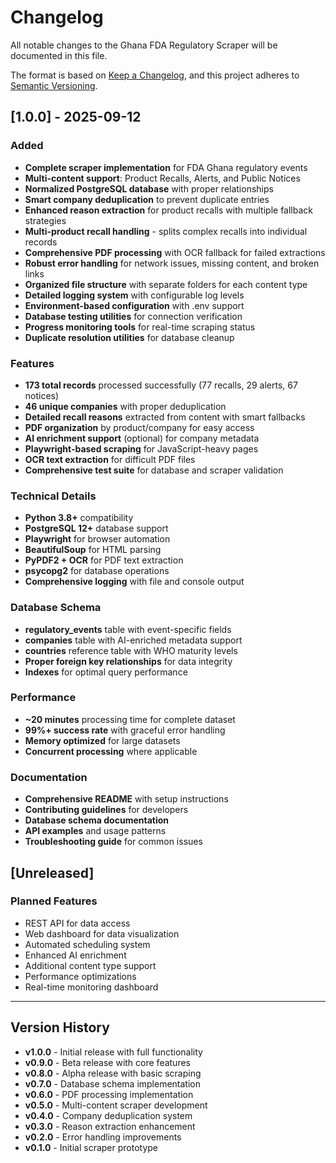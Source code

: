# Changelog

All notable changes to the Ghana FDA Regulatory Scraper will be documented in this file.

The format is based on [Keep a Changelog](https://keepachangelog.com/en/1.0.0/),
and this project adheres to [Semantic Versioning](https://semver.org/spec/v2.0.0.html).

## [1.0.0] - 2025-09-12

### Added
- **Complete scraper implementation** for FDA Ghana regulatory events
- **Multi-content support**: Product Recalls, Alerts, and Public Notices
- **Normalized PostgreSQL database** with proper relationships
- **Smart company deduplication** to prevent duplicate entries
- **Enhanced reason extraction** for product recalls with multiple fallback strategies
- **Multi-product recall handling** - splits complex recalls into individual records
- **Comprehensive PDF processing** with OCR fallback for failed extractions
- **Robust error handling** for network issues, missing content, and broken links
- **Organized file structure** with separate folders for each content type
- **Detailed logging system** with configurable log levels
- **Environment-based configuration** with .env support
- **Database testing utilities** for connection verification
- **Progress monitoring tools** for real-time scraping status
- **Duplicate resolution utilities** for database cleanup

### Features
- **173 total records** processed successfully (77 recalls, 29 alerts, 67 notices)
- **46 unique companies** with proper deduplication
- **Detailed recall reasons** extracted from content with smart fallbacks
- **PDF organization** by product/company for easy access
- **AI enrichment support** (optional) for company metadata
- **Playwright-based scraping** for JavaScript-heavy pages
- **OCR text extraction** for difficult PDF files
- **Comprehensive test suite** for database and scraper validation

### Technical Details
- **Python 3.8+** compatibility
- **PostgreSQL 12+** database support
- **Playwright** for browser automation
- **BeautifulSoup** for HTML parsing
- **PyPDF2 + OCR** for PDF text extraction
- **psycopg2** for database operations
- **Comprehensive logging** with file and console output

### Database Schema
- **regulatory_events** table with event-specific fields
- **companies** table with AI-enriched metadata support
- **countries** reference table with WHO maturity levels
- **Proper foreign key relationships** for data integrity
- **Indexes** for optimal query performance

### Performance
- **~20 minutes** processing time for complete dataset
- **99%+ success rate** with graceful error handling
- **Memory optimized** for large datasets
- **Concurrent processing** where applicable

### Documentation
- **Comprehensive README** with setup instructions
- **Contributing guidelines** for developers
- **Database schema documentation**
- **API examples** and usage patterns
- **Troubleshooting guide** for common issues

## [Unreleased]

### Planned Features
- REST API for data access
- Web dashboard for data visualization
- Automated scheduling system
- Enhanced AI enrichment
- Additional content type support
- Performance optimizations
- Real-time monitoring dashboard

---

## Version History

- **v1.0.0** - Initial release with full functionality
- **v0.9.0** - Beta release with core features
- **v0.8.0** - Alpha release with basic scraping
- **v0.7.0** - Database schema implementation
- **v0.6.0** - PDF processing implementation
- **v0.5.0** - Multi-content scraper development
- **v0.4.0** - Company deduplication system
- **v0.3.0** - Reason extraction enhancement
- **v0.2.0** - Error handling improvements
- **v0.1.0** - Initial scraper prototype